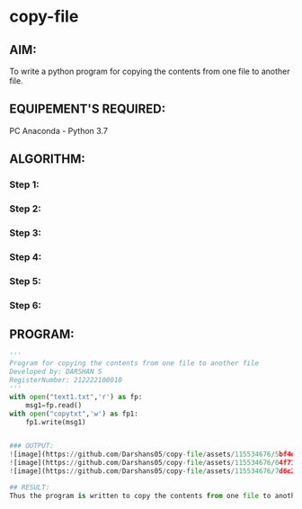 # copy-file
## AIM:
To write a python program for copying the contents from one file to another file.
## EQUIPEMENT'S REQUIRED: 
PC
Anaconda - Python 3.7
## ALGORITHM: 
### Step 1:

### Step 2: 
 
### Step 3: 

### Step 4:  

### Step 5: 

### Step 6: 

## PROGRAM:
```python 
''' 
Program for copying the contents from one file to another file
Developed by: DARSHAN S
RegisterNumber: 212222100010
'''
with open("text1.txt",'r') as fp:
    msg1=fp.read()
with open("copytxt",'w') as fp1:
    fp1.write(msg1)


### OUTPUT:
![image](https://github.com/Darshans05/copy-file/assets/115534676/5bf4d1fe-20b9-4de7-8112-56906bfcd6c9)
![image](https://github.com/Darshans05/copy-file/assets/115534676/04f71081-3a7a-4b9a-8ba8-963bf12e5a41)
![image](https://github.com/Darshans05/copy-file/assets/115534676/7d6c2631-bc40-4a40-9e1d-a27eb01fdeca)

## RESULT:
Thus the program is written to copy the contents from one file to another file.
